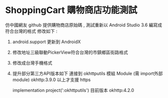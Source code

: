 # ShoppingCart  購物商店功能測試
仿中國網友 github 提供購物商店原始碼 , 測試重新以 Android Studio 3.6 編寫成符合台灣的格式
修改如下 :
1. android.support 更新到 AndroidX
2. 修改地址三級聯動PickerView符合台灣的市鎮鄉區街路格式
3. 修改成台灣手機格式
4. 提升部分第三方API版本如下
連接到 okhttputils 模組 Module (需 import外部 module) okhttp:3.9.0 以上才支援 https
   
   implementation project(':okhttputils') 目前版本 okhttp:4.2.0
   
   
